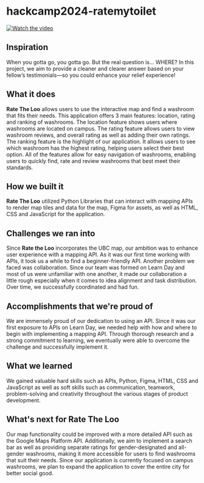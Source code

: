 # hackcamp2024-ratemytoilet

[![Watch the video](https://img.youtube.com/vi/0WWkf-Y1hKY/0.jpg)](https://youtu.be/0WWkf-Y1hKY)


## Inspiration
When you gotta go, you gotta go. But the real question is… WHERE? In this project, we aim to provide a cleaner and clearer answer based on your fellow’s testimonials—so you could enhance your relief experience!

## What it does
**Rate The Loo** allows users to use the interactive map and find a washroom that fits their needs. This application offers 3 main features: location, rating and ranking of washrooms. The location feature shows users where washrooms are located on campus. The rating feature allows users to view washroom reviews, and overall rating as well as adding their own ratings. The ranking feature is the highlight of our application. It allows users to see which washroom has the highest rating, helping users select their best option. All of the features allow for easy navigation of washrooms, enabling users to quickly find, rate and review washrooms that best meet their standards.  

## How we built it
**Rate The Loo** utilized Python Libraries that can interact with mapping APIs to render map tiles and data for the map, Figma for assets, as well as HTML, CSS and JavaScript for the application. 

## Challenges we ran into
Since **Rate the Loo** incorporates the UBC map, our ambition was to enhance user experience with a mapping API. As it was our first time working with APIs, it took us a while to find a beginner-friendly API. Another problem we faced was collaboration. Since our team was formed on Learn Day and most of us were unfamiliar with one another, it made our collaboration a little rough especially when it comes to idea alignment and task distribution. Over time, we successfully coordinated and had fun. 

## Accomplishments that we're proud of
We are immensely proud of our dedication to using an API. Since it was our first exposure to APIs on Learn Day, we needed help with how and where to begin with implementing a mapping API. Through thorough research and a strong commitment to learning, we eventually were able to overcome the challenge and successfully implement it.

## What we learned
We gained valuable hard skills such as APIs, Python, Figma, HTML, CSS and JavaScript as well as soft skills such as communication, teamwork, problem-solving and creativity throughout the various stages of product development.  

## What's next for **Rate The Loo**
Our map functionality could be improved with a more detailed API such as the Google Maps Platform API. Additionally, we aim to implement a search bar as well as providing separate ratings for gender-designated and all-gender washrooms, making it more accessible for users to find washrooms that suit their needs. Since our application is currently focused on campus washrooms, we plan to expand the application to cover the entire city for better social good. 
